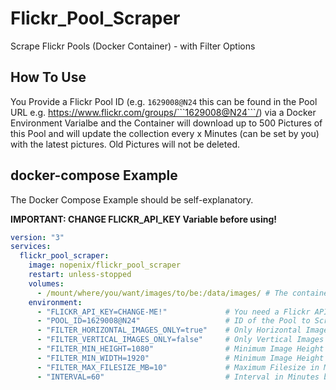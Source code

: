 # Flickr_Pool_Scraper
Scrape Flickr Pools (Docker Container) - with Filter Options 

## How To Use
You Provide a Flickr Pool ID (e.g. ```1629008@N24``` this can be found in the Pool URL e.g. https://www.flickr.com/groups/```1629008@N24```/) via a Docker Environment Varialbe and the Container will download up to 500 Pictures of this Pool and will update the collection every x Minutes (can be set by you) with the latest pictures. Old Pictures will not be deleted.

## docker-compose Example
The Docker Compose Example should be self-explanatory.

**IMPORTANT: CHANGE FLICKR_API_KEY Variable before using!** 
```yml
version: "3"
services:
  flickr_pool_scraper:
    image: nopenix/flickr_pool_scraper
    restart: unless-stopped
    volumes:
      - /mount/where/you/want/images/to/be:/data/images/ # The container sotres the downloaded images under /data/images
    environment:
      - "FLICKR_API_KEY=CHANGE-ME!"             # You need a Flickr API Key, get it at: https://www.flickr.com/services/api/misc.api_keys.html
      - "POOL_ID=1629008@N24"                   # ID of the Pool to Scrape e.g. 1629008@N24
      - "FILTER_HORIZONTAL_IMAGES_ONLY=true"    # Only Horizontal Images (true/false)
      - "FILTER_VERTICAL_IMAGES_ONLY=false"     # Only Vertical Images (true/false)
      - "FILTER_MIN_HEIGHT=1080"                # Minimum Image Height in Pixel
      - "FILTER_MIN_WIDTH=1920"                 # Minimum Image Height in Pixel
      - "FILTER_MAX_FILESIZE_MB=10"             # Maximum Filesize in MB of a single Image
      - "INTERVAL=60"                           # Interval in Minutes between Scraper Runs
```
